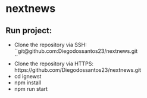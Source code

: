 <h1>nextnews</h1>

  <h2> Run project: </h2>
  <ul>
    <li>Clone the repository via SSH: ´´git@github.com:Diegodossantos23/nextnews.git </li>´´
    <li>Clone the repository via HTTPS: https://github.com/Diegodossantos23/nextnews.git </li>
    <li>cd ignewst</li>
    <li>npm install</li>
    <li>npm run start</li>
  </ul>

